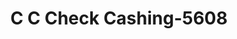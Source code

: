 ---
f_zip-code: 95670
f_state-code: CA
title: C C Check Cashing-5608
f_phone: 916-363-1272
f_city-only: Cordova
f_address: 10401 Folsom Boulevard Rancho Cordova
f_location-unique-id: '5608'
slug: c-c-check-cashing-5608
updated-on: '2024-05-30T13:46:58.046Z'
created-on: '2024-05-30T13:36:59.803Z'
published-on: '2024-05-30T13:54:32.469Z'
f_city-state: cms/city/cordova-ca.md
f_company: cms/company/c-c-check-cashing.md
f_state: cms/state/california.md
layout: '[payday-loan].html'
tags: payday-loan
---